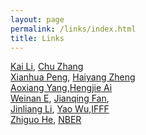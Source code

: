 ```yaml
---
layout: page
permalink: /links/index.html
title: Links
---
```

[Kai Li](https://english.phbs.pku.edu.cn/2021/fulltime_0317/140.html), [Chu Zhang](https://fina.hkust.edu.hk/faculty/directory/czhang)<br>
[Xianhua Peng](https://english.phbs.pku.edu.cn/2018/fulltime_0831/104.html), [Haiyang Zheng](https://english.phbs.pku.edu.cn/info/3812/44592.html)<br>
[Aoxiang Yang](https://english.phbs.pku.edu.cn/info/3812/44212.htm),[Hengjie Ai](https://business.wisc.edu/directory/profile/hengjie-ai/)<br>
[Weinan E](https://www.math.pku.edu.cn/jsdw/js_20180628175159671361/e_20180628175159671361/138270.html), [Jianqing Fan](https://fan.princeton.edu/), <br>
[Jinliang Li](https://www.sem.tsinghua.edu.cn/en/info/1216/7516.html), [Yao Wu](https://eco.btbu.edu.cn/szdw/axspx/jrbxx1/c38b99c54bd54dfebe297be0a12c8a05.html),[IFFF](http://www.iiif.tsinghua.edu.cn/)<br>
[Zhiguo He](https://www.gsb.stanford.edu/faculty-research/faculty/zhiguo-he),
 [NBER](https://www.nber.org/papers?page=1&perPage=50&sortBy=public_date)<br>


<br>
